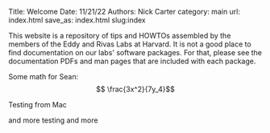 Title: Welcome
Date: 11/21/22
Authors: Nick Carter
category: main
url: index.html
save_as: index.html
slug:index

This website is a repository of tips and HOWTOs assembled by the members of the Eddy and Rivas Labs at Harvard.  It is not a good place to find documentation on our labs' software packages.  For that, please see the documentation PDFs and man pages that are included with each package.


Some math for Sean:
$$ \frac{3x^2}{7y_4}$$

Testing from Mac

and more testing and more